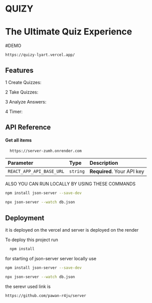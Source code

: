 
# QUIZY
#  The Ultimate Quiz Experience


#DEMO


```link
https://quizy-lyart.vercel.app/
```

## Features


1 Create Quizzes:

2 Take Quizzes:

3 Analyze Answers:

4 Timer:

## API Reference

#### Get all items

```bash
  https://server-zumh.onrender.com
```

| Parameter | Type     | Description                |
| :-------- | :------- | :------------------------- |
| `REACT_APP_API_BASE_URL` | `string` | **Required**. Your API key |

ALSO YOU CAN RUN LOCALLY BY USING THESE COMMANDS

```bash
npm install json-server --save-dev

npx json-server --watch db.json

```




## Deployment
it is deployed on the vercel and server is deployed on the render

To deploy this project run

```bash
  npm install
```
for starting of json-server server locally use
```bash
npm install json-server --save-dev

npx json-server --watch db.json

```
the serevr used link is 
```bash
https://github.com/pawan-r4ju/server
```

